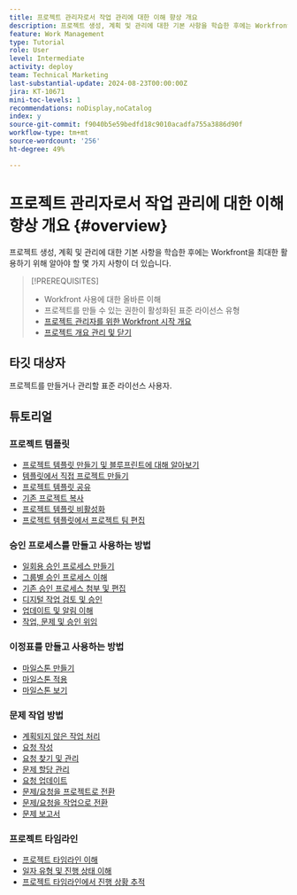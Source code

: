 ```yaml
---
title: 프로젝트 관리자로서 작업 관리에 대한 이해 향상 개요
description: 프로젝트 생성, 계획 및 관리에 대한 기본 사항을 학습한 후에는 Workfront을 최대한 활용하기 위해 알아야 할 몇 가지 사항이 더 있습니다.
feature: Work Management
type: Tutorial
role: User
level: Intermediate
activity: deploy
team: Technical Marketing
last-substantial-update: 2024-08-23T00:00:00Z
jira: KT-10671
mini-toc-levels: 1
recommendations: noDisplay,noCatalog
index: y
source-git-commit: f9040b5e59bedfd18c9010acadfa755a3886d90f
workflow-type: tm+mt
source-wordcount: '256'
ht-degree: 49%

---
```



# 프로젝트 관리자로서 작업 관리에 대한 이해 향상 개요 {#overview}

프로젝트 생성, 계획 및 관리에 대한 기본 사항을 학습한 후에는 Workfront을 최대한 활용하기 위해 알아야 할 몇 가지 사항이 더 있습니다.

>[!PREREQUISITES]
>
>* Workfront 사용에 대한 올바른 이해
>* 프로젝트를 만들 수 있는 권한이 활성화된 표준 라이선스 유형
>* [프로젝트 관리자를 위한 Workfront 시작 개요](https://experienceleague.adobe.com/?recommended=Workfront-U-1-2022.1.planners)
>* [프로젝트 개요 관리 및 닫기](https://experienceleague.adobe.com/?recommended=Workfront-U-1-2022.2.planners)


## 타깃 대상자

프로젝트를 만들거나 관리할 표준 라이선스 사용자.

## 튜토리얼

### 프로젝트 템플릿

* [프로젝트 템플릿 만들기 및 블루프린트에 대해 알아보기](/help/manage-work/create-and-manage-project-templates/create-a-project-template.md)
* [템플릿에서 직접 프로젝트 만들기](/help/manage-work/create-and-manage-project-templates/create-a-project-directly-from-a-template.md)
* [프로젝트 템플릿 공유](/help/manage-work/create-and-manage-project-templates/share-a-project-template.md)
* [기존 프로젝트 복사](/help/manage-work/manage-projects/copy-an-existing-project.md)
* [프로젝트 템플릿 비활성화](/help/manage-work/create-and-manage-project-templates/deactivate-a-project-template.md)
* [프로젝트 템플릿에서 프로젝트 팀 편집](/help/manage-work/create-and-manage-project-templates/edit-the-project-team-in-a-project-template.md)


### 승인 프로세스를 만들고 사용하는 방법

* [일회용 승인 프로세스 만들기](/help/manage-work/approval-processes-and-milestone-paths/create-a-single-use-approval-process.md)
* [그룹별 승인 프로세스 이해](/help/administration-and-setup/approval-processes-and-milestone-paths/group-specific-approval-processes.md)
* [기존 승인 프로세스 첨부 및 편집](/help/manage-work/approval-processes-and-milestone-paths/attach-and-edit-existing-approval-processes.md)
* [디지털 작업 검토 및 승인](/help/manage-work/issues-requests/review-and-approve-digital-work.md)
* [업데이트 및 알림 이해](/help/manage-work/issues-requests/understand-updates-and-notifications.md)
* [작업, 문제 및 승인 위임](/help/manage-work/approval-processes-and-milestone-paths/delegate-approvals.md)


### 이정표를 만들고 사용하는 방법

* [마일스톤 만들기](/help/administration-and-setup/approval-processes-and-milestone-paths/creating-milestones.md)
* [마일스톤 적용](/help/manage-work/approval-processes-and-milestone-paths/apply-milestones.md)
* [마일스톤 보기](/help/manage-work/approval-processes-and-milestone-paths/view-milestones.md)


### 문제 작업 방법

* [계획되지 않은 작업 처리](/help/manage-work/issues-requests/handle-unplanned-work.md)
* [요청 작성](/help/manage-work/issues-requests/make-a-request.md)
* [요청 찾기 및 관리](/help/manage-work/issues-requests/find-requests.md)
* [문제 할당 관리](/help/manage-work/issues-requests/manage-issue-assignments.md)
* [요청 업데이트](/help/manage-work/issues-requests/update-a-request.md)
* [문제/요청을 프로젝트로 전환](/help/manage-work/issues-requests/create-a-project-from-a-request.md)
* [문제/요청을 작업으로 전환](/help/manage-work/issues-requests/convert-issues-to-other-work-items.md)
* [문제 보고서](/help/manage-work/issues-requests/report-on-issues.md)


### 프로젝트 타임라인

* [프로젝트 타임라인 이해](/help/manage-work/project-timelines/understand-project-timelines.md)
* [일자 유형 및 진행 상태 이해](/help/manage-work/project-timelines/understand-task-dates-and-progress-status.md)
* [프로젝트 타임라인에서 진행 상황 추적](/help/manage-work/project-timelines/track-work-progress-from-the-project-timeline.md)


